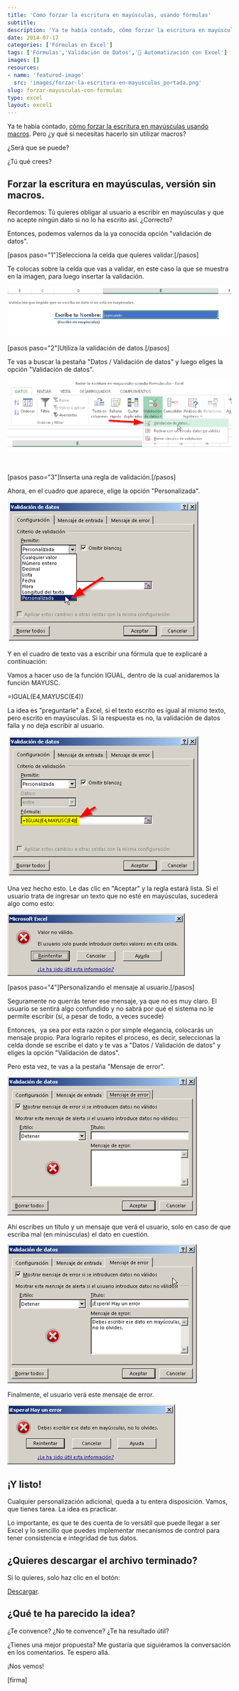 ```yaml
---
title: 'Cómo forzar la escritura en mayúsculas, usando fórmulas'
subtitle: 
description: 'Ya te había contado, cómo forzar la escritura en mayúsculas usando macros. Pero ¿y qué si necesitas hacerlo sin utilizar macros?'
date: 2014-07-17
categories: ['Fórmulas en Excel']
tags: ['Fórmulas','Validación de Datos','🤖 Automatización con Excel']
images: []
resources: 
- name: 'featured-image'
  src: 'images/forzar-la-escritura-en-mayusculas_portada.png'
slug: forzar-mayusculas-con-formulas
type: excel
layout: excel1
---
```


Ya te había contado, [cómo forzar la escritura en mayúsculas usando macros](http://raymundoycaza.com/forzar-la-escritura-en-mayusculas-usando-vba/ "Cómo forzar la escritura en mayúsculas, usando VBA"). Pero ¿y qué si necesitas hacerlo sin utilizar macros?

¿Será que se puede?

¿Tú qué crees?

## Forzar la escritura en mayúsculas, versión sin macros.

Recordemos: Tú quieres obligar al usuario a escribir en mayúsculas y que no acepte ningún dato si no lo ha escrito así. ¿Correcto?

Entonces, podemos valernos da la ya conocida opción "validación de datos".

\[pasos paso="1"\]Selecciona la celda que quieres validar.\[/pasos\]

Te colocas sobre la celda que vas a validar, en este caso la que se muestra en la imagen, para luego insertar la validación.

![Forzar la escritura en mayúsculas usando fórmulas](images/forzar-la-escritura-en-mayusculas-usando-formulas_002.png)

\[pasos paso="2"\]Utiliza la validación de datos.\[/pasos\]

Te vas a buscar la pestaña "Datos / Validación de datos" y luego eliges la opción "Validación de datos".

![Forzar la escritura en mayúsculas usando fórmulas](images/forzar-la-escritura-en-mayusculas-usando-formulas_001.png)

 

\[pasos paso="3"\]Inserta una regla de validación.\[/pasos\]

Ahora, en el cuadro que aparece, elige la opción "Personalizada".

![Forzar la escritura en mayúsculas usando fórmulas](images/forzar-la-escritura-en-mayusculas-usando-formulas_003.png)

Y en el cuadro de texto vas a escribir una fórmula que te explicaré a continuación:

Vamos a hacer uso de la función IGUAL, dentro de la cual anidaremos la función MAYUSC.

\=IGUAL(E4,MAYUSC(E4))

La idea es "preguntarle" a Excel, si el texto escrito es igual al mismo texto, pero escrito en mayúsculas. Si la respuesta es no, la validación de datos falla y no deja escribir al usuario.

![Forzar la escritura en mayúsculas usando fórmulas](images/forzar-la-escritura-en-mayusculas-usando-formulas_004.png)

Una vez hecho esto. Le das clic en "Aceptar" y la regla estará lista. Si el usuario trata de ingresar un texto que no esté en mayúsculas, sucederá algo como esto:

![Forzar la escritura en mayúsculas usando fórmulas](images/forzar-la-escritura-en-mayusculas-usando-formulas_005.png)

\[pasos paso="4"\]Personalizando el mensaje al usuario.\[/pasos\]

Seguramente no querrás tener ese mensaje, ya que no es muy claro. El usuario se sentirá algo confundido y no sabrá por qué el sistema no le permite escribir (sí, a pesar de todo, a veces sucede)

Entonces,  ya sea por esta razón o por simple elegancia, colocarás un mensaje propio. Para lograrlo repites el proceso, es decir, seleccionas la celda donde se escribe el dato y te vas a "Datos / Validación de datos" y eliges la opción "Validación de datos".

Pero esta vez, te vas a la pestaña "Mensaje de error".

![Forzar la escritura en mayúsculas usando fórmulas](images/forzar-la-escritura-en-mayusculas-usando-formulas_006.png)

Ahí escribes un título y un mensaje que verá el usuario, solo en caso de que escriba mal (en minúsculas) el dato en cuestión.

![Forzar la escritura en mayúsculas usando fórmulas](images/forzar-la-escritura-en-mayusculas-usando-formulas_007.png)

Finalmente, el usuario verá este mensaje de error.

![Forzar la escritura en mayúsculas usando fórmulas](images/forzar-la-escritura-en-mayusculas-usando-formulas_008.png)

## ¡Y listo!

Cualquier personalización adicional, queda a tu entera disposición. Vamos, que tienes tarea. La idea es practicar.

Lo importante, es que te des cuenta de lo versátil que puede llegar a ser Excel y lo sencillo que puedes implementar mecanismos de control para tener consistencia e integridad de tus datos.

## ¿Quieres descargar el archivo terminado?

Si lo quieres, solo haz clic en el botón:

[Descargar](http://raymundoycaza.com/wp-content/uploads//forzar-la-escritura-en-mayusculas-usando-formulas.xlsx "Descargar el archivo terminado").

## ¿Qué te ha parecido la idea?

¿Te convence? ¿No te convence? ¿Te ha resultado útil?

¿Tienes una mejor propuesta? Me gustaría que siguiéramos la conversación en los comentarios. Te espero allá.

¡Nos vemos!

\[firma\]
